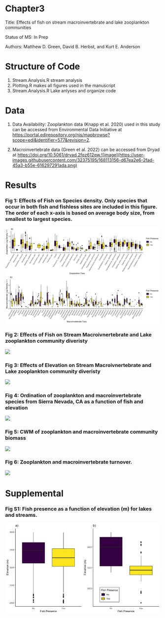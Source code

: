 # Chapter3

Title: Effects of fish on stream macroinvertebrate and lake zooplankton communities

Status of MS: In Prep

Authors: Matthew D. Green, David B. Herbst, and Kurt E. Anderson

# Structure of Code

1) Stream.Analysis.R  stream analysis
2) Plotting.R makes all figures used in the manuscript 
3) Stream.Analysis.R Lake anlyses and organize code

# Data

1) Data Availability: Zooplankton data (Knapp et al. 2020) used in this study can be accessed from Environmental Data Initiative at https://portal.edirepository.org/nis/mapbrowse?scope=edi&identifier=577&revision=2. 

2) Macroinvertebrate data (Green et al. 2022) can be accessed from Dryad at https://doi.org/10.5061/dryad.2fqz612qw.![image](https://user-images.githubusercontent.com/32375195/168113156-d67ea2e6-2fad-45a3-b55e-616297291ada.png)


# Results

### Fig 1: Effects of  Fish on Species density. Only species that occur in both fish and fishless sites are included in this figure. The order of each x-axis is based on average body size, from smallest to largest species.
![](Newfigs/Fig1.png)

### Fig 2: Effects of Fish on Stream Macroivnertebrate and Lake zooplankton community diveristy
![](Newfigs/fig7.png)

### Fig 3: Effects of Elevation on Stream Macroivnertebrate and Lake zooplankton community diveristy
![](Newfigs/fig7.png)

### Fig 4:  Ordination of zooplankton and macroinvertebrate species from Sierra Nevada, CA as a function  of  fish and elevation
![](Newfigs/fig7.png)

### Fig 5: CWM of zooplankton and macroinvertebrate community biomass
![](Newfigs/fig7.png)

### Fig 6: Zooplankton and macroinvertebrate turnover.
![](Newfigs/fig7.png)

# Supplemental

### Fig S1: Fish presence as a function of elevation (m) for lakes and streams.
![](Newfigs/FigS1.png)

